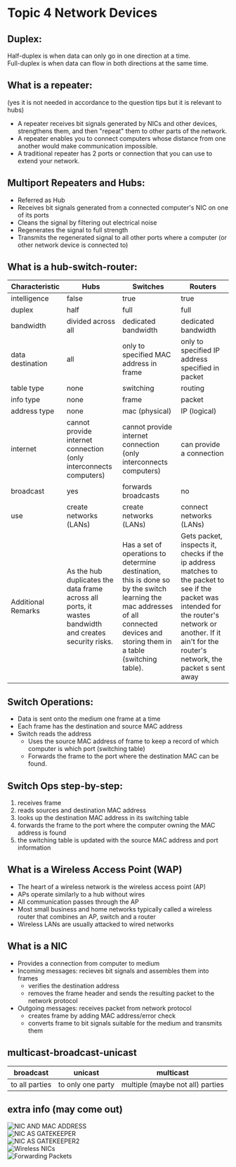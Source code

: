 # Topic 4 Network Devices

## Duplex:
Half-duplex is when data can only go in one direction at a time.<br>Full-duplex is when data can flow in both directions at the same time. 
## What is a repeater:
(yes it is not needed in accordance to the question tips but it is relevant to hubs)<br>
- A repeater receives bit signals generated by NICs and other devices, strengthens them, and then "repeat" them to other parts of the network.
- A repeater enables you to connect computers whose distance from one another would make communication impossible.
- A traditional repeater has 2 ports or connection that you can use to extend your network.

## Multiport Repeaters and Hubs:
- Referred as Hub
- Receives bit signals generated from a connected computer's NIC on one of its ports
- Cleans the signal by filtering out electrical noise
- Regenerates the signal to full strength
- Transmits the regenerated signal to all other ports where a computer (or other network device is connected to)

## What is a hub-switch-router:
| Characteristic | Hubs | Switches | Routers |
|----------------|------|----------|---------|
| intelligence | false | true | true |
| duplex | half | full | full |
| bandwidth | divided across all | dedicated bandwidth | dedicated bandwidth |
| data destination | all | only to specified MAC address in frame | only to specified IP address specified in packet |
| table type | none | switching | routing |
| info type | none | frame | packet |
| address type | none | mac (physical) | IP (logical) |
| internet | cannot provide internet connection (only interconnects computers) | cannot provide internet connection (only interconnects computers) | can provide a connection |
| broadcast | yes | forwards broadcasts | no |
| use | create networks (LANs) | create networks (LANs) | connect networks (LANs) |
| Additional Remarks | As the hub duplicates the data frame across all ports, it wastes bandwidth and creates security risks. | Has a set of operations to determine destination, this is done so by the switch learning the mac addresses of all connected devices and storing them in a table (switching table). | Gets packet, inspects it, checks if the ip address matches to the packet to see if the packet was intended for the router's network or another. If it ain't for the router's network, the packet s sent away |

## Switch Operations:
- Data is sent onto the medium one frame at a time
- Each frame has the destination and source MAC address
- Switch reads the address
	- Uses the source MAC address of frame to keep a record of which computer is which port (switching table)
	- Forwards the frame to the port where the destination MAC can be found.

## Switch Ops step-by-step:
1. receives frame
2. reads sources and destination MAC address
3. looks up the destination MAC address in its switching table
4. forwards the frame to the port where the computer owning the MAC address is found
5. the switching table is updated with the source MAC address and port information

## What is a Wireless Access Point (WAP)
- The heart of a wireless network is the wireless access point (AP)
- APs operate similarly to a hub without wires
- All communication passes through the AP
- Most small business and home networks typically called a wireless router that combines an AP, switch and a router
- Wireless LANs are usually attacked to wired networks

## What is a NIC
- Provides a connection from computer to medium
- Incoming messages: recieves bit signals and assembles them into frames
	- verifies the destination address
	- removes the frame header and sends the resulting packet to the network protocol
- Outgoing messages: receives packet from network protocol
	- creates frame by adding MAC address/error check
	- converts frame to bit signals suitable for the medium and transmits them

## multicast-broadcast-unicast
| broadcast | unicast | multicast |
|-----------|---------|-----------|
| to all parties | to only one party | multiple (maybe not all) parties |

## extra info (may come out)
![NIC AND MAC ADDRESS](./pictures/NICANDMAC.png)<br>
![NIC AS GATEKEEPER](./pictures/GATEKEEP1.png)<br>
![NIC AS GATEKEEPER2](./pictures/GATEKEEP2.png)<br>
![Wireless NICs](./pictures/WIRELESS.png)<br>
![Forwarding Packets](./pictures/FORWARD.png)<br>